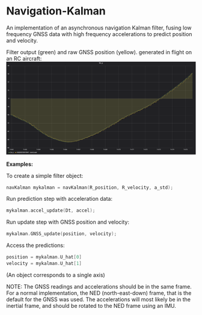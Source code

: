 # Navigation-Kalman
An implementation of an asynchronous navigation Kalman filter, fusing low frequency GNSS data with high frequency accelerations to predict position and velocity.

Filter output (green) and raw GNSS position (yellow). generated in flight on an RC aircraft:
![Filter outputs generated on an RC aircraft, showing the smoothing of the filter](FilterTest.png)

**Examples:**

To create a simple filter object:
```cpp
navKalman mykalman = navKalman(R_position, R_velocity, a_std);
```
Run prediction step with acceleration data:
```cpp
mykalman.accel_update(Dt, accel);
```
Run update step with GNSS position and velocity:
```cpp
mykalman.GNSS_update(position, velocity);
```
Access the predictions:
```cpp
position = mykalman.U_hat[0]
velocity = mykalman.U_hat[1]
```

(An object corresponds to a single axis)

NOTE: The GNSS readings and accelerations should be in the same frame. For a normal implementation, the NED (north-east-down) frame, that is the default for the GNSS was used. The accelerations will most likely be in the inertial frame, and should be rotated to the NED frame using an IMU.
